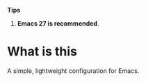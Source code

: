 **Tips**
1. **Emacs 27 is recommended**.

# What is this
A simple, lightweight configuration for Emacs.
